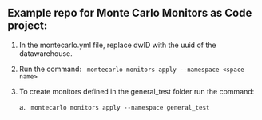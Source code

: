 
## Example repo for Monte Carlo Monitors as Code project:
   1. In the montecarlo.yml file, replace dwID with the uuid of the datawarehouse.
   2. Run the command: ``` montecarlo monitors apply --namespace <space name>```
   3. To create monitors defined in the general_test folder run the command:
   
      a. ``` montecarlo monitors apply --namespace general_test``` 
     
 
